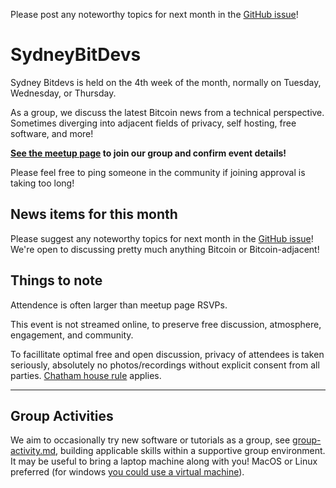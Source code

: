 Please post any noteworthy topics for next month in the [GitHub issue](https://github.com/SydneyBitDevs/meetup/issues)!

# SydneyBitDevs

Sydney Bitdevs is held on the 4th week of the month, normally on Tuesday, Wednesday, or Thursday.

As a group, we discuss the latest Bitcoin news from a technical perspective. Sometimes diverging into adjacent fields of privacy, self hosting, free software, and more!

**[See the meetup page]([https://www.meetup.com/bitcoin_sydney/]) to join our group and confirm event details!**

Please feel free to ping someone in the community if joining approval is taking too long!

## News items for this month

Please suggest any noteworthy topics for next month in the [GitHub issue](https://github.com/SydneyBitDevs/meetup/issues/)! We're open to discussing pretty much anything Bitcoin or Bitcoin-adjacent!

## Things to note

Attendence is often larger than meetup page RSVPs.

This event is not streamed online, to preserve free discussion, atmosphere, engagement, and community.

To facillitate optimal free and open discussion, privacy of attendees is taken seriously, absolutely no photos/recordings without explicit consent from all parties. [Chatham house rule](https://en.wikipedia.org/wiki/Chatham_House_Rule) applies.

---

## Group Activities

We aim to occasionally try new software or tutorials as a group, see [group-activity.md](group-activity.md), building applicable skills within a supportive group environment. It may be useful to bring a laptop machine along with you! MacOS or Linux preferred (for windows [you could use a virtual machine](https://www.makeuseof.com/tag/install-linux-windows-vmware-virtual-machine/)).
